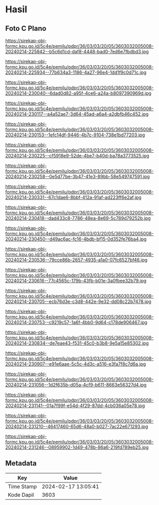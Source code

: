 # Hasil

## Foto C Plano

https://sirekap-obj-formc.kpu.go.id/5c4e/pemilu/pdpr/36/03/03/20/05/3603032005008-20240214-225842--b5c6d1cd-daf8-4448-bad0-7ed6e7fbdbd3.jpg

https://sirekap-obj-formc.kpu.go.id/5c4e/pemilu/pdpr/36/03/03/20/05/3603032005008-20240214-225934--77b634a3-1186-4a27-96e4-1dd1f9c0d71c.jpg

https://sirekap-obj-formc.kpu.go.id/5c4e/pemilu/pdpr/36/03/03/20/05/3603032005008-20240214-230040--6dad0d82-a95f-4ce6-a24a-b8097390969d.jpg

https://sirekap-obj-formc.kpu.go.id/5c4e/pemilu/pdpr/36/03/03/20/05/3603032005008-20240214-230117--a4a52ae7-3d64-45ad-a6a4-a2dbfb46c452.jpg

https://sirekap-obj-formc.kpu.go.id/5c4e/pemilu/pdpr/36/03/03/20/05/3603032005008-20240214-230153--1efc14df-9446-4b7c-9104-738e1bd77203.jpg

https://sirekap-obj-formc.kpu.go.id/5c4e/pemilu/pdpr/36/03/03/20/05/3603032005008-20240214-230225--cf5918e9-52de-4be7-b40d-ba78a3773525.jpg

https://sirekap-obj-formc.kpu.go.id/5c4e/pemilu/pdpr/36/03/03/20/05/3603032005008-20240214-230258--0e5d77be-3b47-41e3-89bb-58e549747591.jpg

https://sirekap-obj-formc.kpu.go.id/5c4e/pemilu/pdpr/36/03/03/20/05/3603032005008-20240214-230331--67c1dae6-8bbf-412a-91af-ad223ff6e2af.jpg

https://sirekap-obj-formc.kpu.go.id/5c4e/pemilu/pdpr/36/03/03/20/05/3603032005008-20240214-230418--dad433c8-7786-48ea-8e69-5c789d79252b.jpg

https://sirekap-obj-formc.kpu.go.id/5c4e/pemilu/pdpr/36/03/03/20/05/3603032005008-20240214-230450--d49ac6ac-fc16-4bdb-bf15-0d352fe76ba4.jpg

https://sirekap-obj-formc.kpu.go.id/5c4e/pemilu/pdpr/36/03/03/20/05/3603032005008-20240214-230536--79cce86b-2657-4935-a1a0-07fc6527bf46.jpg

https://sirekap-obj-formc.kpu.go.id/5c4e/pemilu/pdpr/36/03/03/20/05/3603032005008-20240214-230616--77c4565c-179b-43fb-b01e-3a0fbee32b79.jpg

https://sirekap-obj-formc.kpu.go.id/5c4e/pemilu/pdpr/36/03/03/20/05/3603032005008-20240214-230705--ecb76d3e-c3d8-442e-9e32-dd08c22b7478.jpg

https://sirekap-obj-formc.kpu.go.id/5c4e/pemilu/pdpr/36/03/03/20/05/3603032005008-20240214-230753--c9219c57-1a6f-4bb0-9d64-c178de906467.jpg

https://sirekap-obj-formc.kpu.go.id/5c4e/pemilu/pdpr/36/03/03/20/05/3603032005008-20240214-230834--de7eae43-f531-45c0-b3b8-9e5a15e85302.jpg

https://sirekap-obj-formc.kpu.go.id/5c4e/pemilu/pdpr/36/03/03/20/05/3603032005008-20240214-230907--e91e6aae-5c5c-4d3c-a516-e3fa7f8c7d6a.jpg

https://sirekap-obj-formc.kpu.go.id/5c4e/pemilu/pdpr/36/03/03/20/05/3603032005008-20240214-231056--1d2f635b-d05a-4cf9-b611-8663e56327d4.jpg

https://sirekap-obj-formc.kpu.go.id/5c4e/pemilu/pdpr/36/03/03/20/05/3603032005008-20240214-231141--01a7f99f-e54d-4f29-87dd-4cb036a05e78.jpg

https://sirekap-obj-formc.kpu.go.id/5c4e/pemilu/pdpr/36/03/03/20/05/3603032005008-20240214-231210--46417460-65d6-48a0-b027-7ac22e671293.jpg

https://sirekap-obj-formc.kpu.go.id/5c4e/pemilu/pdpr/36/03/03/20/05/3603032005008-20240214-231246--08959902-1d49-478b-86a6-219fd789eb25.jpg


## Metadata

| Key        | Value               |
| ---------- | ------------------- |
| Time Stamp | 2024-02-17 13:05:41 |
| Kode Dapil | 3603                |



